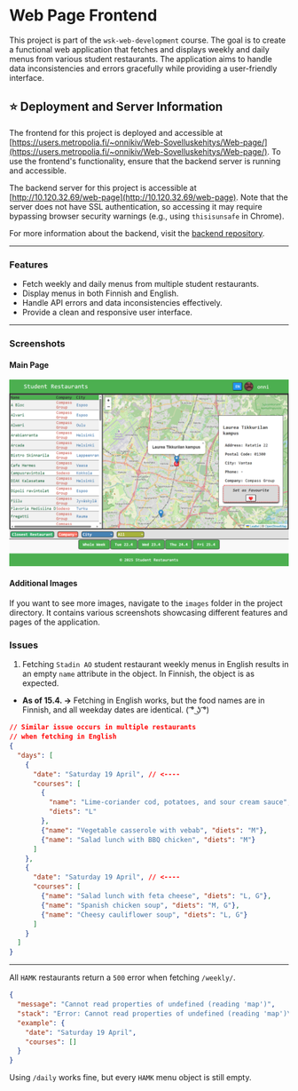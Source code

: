 # Web Page Frontend

This project is part of the `wsk-web-development` course. The goal is to create a functional web application that fetches and displays weekly and daily menus from various student restaurants. The application aims to handle data inconsistencies and errors gracefully while providing a user-friendly interface.

## ⭐ Deployment and Server Information

The frontend for this project is deployed and accessible at [https://users.metropolia.fi/~onnikiv/Web-Sovelluskehitys/Web-page/](https://users.metropolia.fi/~onnikiv/Web-Sovelluskehitys/Web-page/). To use the frontend's functionality, ensure that the backend server is running and accessible.

The backend server for this project is accessible at [http://10.120.32.69/web-page](http://10.120.32.69/web-page). Note that the server does not have SSL authentication, so accessing it may require bypassing browser security warnings (e.g., using `thisisunsafe` in Chrome).

For more information about the backend, visit the [backend repository](https://github.com/onnikiv/Web-page-backend/tree/main).

---

### Features

- Fetch weekly and daily menus from multiple student restaurants.
- Display menus in both Finnish and English.
- Handle API errors and data inconsistencies effectively.
- Provide a clean and responsive user interface.

---

### Screenshots

#### Main Page

![Main Page](images/mainpage.png)

#### Additional Images

If you want to see more images, navigate to the `images` folder in the project directory. It contains various screenshots showcasing different features and pages of the application.

### Issues

1. Fetching `Stadin AO` student restaurant weekly menus in English results in an empty `name` attribute in the object. In Finnish, the object is as expected.

- **As of 15.4. ->** Fetching in English works, but the food names are in Finnish, and all weekday dates are identical. ( ͡° ͜ʖ ͡°)

```json
// Similar issue occurs in multiple restaurants
// when fetching in English
{
  "days": [
    {
      "date": "Saturday 19 April", // <----
      "courses": [
        {
          "name": "Lime-coriander cod, potatoes, and sour cream sauce",
          "diets": "L"
        },
        {"name": "Vegetable casserole with vebab", "diets": "M"},
        {"name": "Salad lunch with BBQ chicken", "diets": "M"}
      ]
    },
    {
      "date": "Saturday 19 April", // <----
      "courses": [
        {"name": "Salad lunch with feta cheese", "diets": "L, G"},
        {"name": "Spanish chicken soup", "diets": "M, G"},
        {"name": "Cheesy cauliflower soup", "diets": "L, G"}
      ]
    }
  ]
}
```

---

All `HAMK` restaurants return a `500` error when fetching `/weekly/`.

```json
{
  "message": "Cannot read properties of undefined (reading 'map')",
  "stack": "Error: Cannot read properties of undefined (reading 'map')\n at getWeeklyMenu (/home/ilkkamtk/apps/sodexo-webscrape/dist/src/api/controllers/restaurantController.js:123:14)\n at process.processTicksAndRejections (node:internal/process/task_queues:95:5)",
  "example": {
    "date": "Saturday 19 April",
    "courses": []
  }
}
```

Using `/daily` works fine, but every `HAMK` menu object is still empty.
